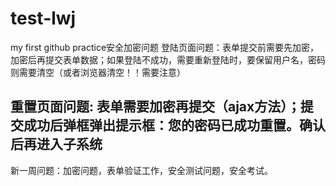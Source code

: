 # test-lwj
my first github practice安全加密问题
登陆页面问题：表单提交前需要先加密，加密后再提交表单数据；如果登陆不成功，需要重新登陆时，要保留用户名，密码则需要清空（或者浏览器清空！！需要注意）
## 重置页面问题: 表单需要加密再提交（ajax方法）；提交成功后弹框弹出提示框：您的密码已成功重置。确认后再进入子系统
新一周问题：加密问题，表单验证工作，安全测试问题，安全考试。
